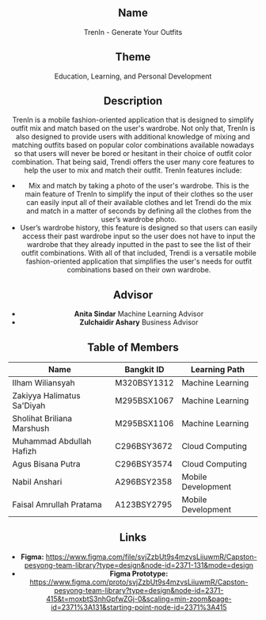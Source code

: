 <div align="center">

## Name
TrenIn - Generate Your Outfits

## Theme
Education, Learning, and Personal Development

## Description
TrenIn is a mobile fashion-oriented application that is designed to simplify outfit mix and match based on the user's wardrobe. Not only that, TrenIn is also designed to provide users with additional knowledge of mixing and matching outfits based on popular color combinations available nowadays so that users will never be bored or hesitant in their choice of outfit color combination. That being said, Trendi offers the user many core features to help the user to mix and match their outfit. TrenIn features include:
  - Mix and match by taking a photo of the user's wardrobe. This is the main feature of TrenIn to simplify the input of their clothes so the user can easily input all of their available clothes and let Trendi do the mix and match in a matter of     seconds by defining all the clothes from the user’s wardrobe photo.
  - User’s wardrobe history, this feature is designed so that users can easily access their past wardrobe input so the user does not have to input the wardrobe that they already inputted in the past to see the list of their outfit combinations.
  With all of that included, Trendi is a versatile mobile fashion-oriented application that simplifies the user's needs for outfit combinations based on their own wardrobe.

## Advisor
- **Anita Sindar**
Machine Learning Advisor
- **Zulchaidir Ashary**
Business Advisor

## Table of Members

|            Name            |  Bangkit ID |   Learning Path    |
| -------------------------- | ------------| ------------------ |
| Ilham Wiliansyah           | M320BSY1312 |  Machine Learning  |
| Zakiyya Halimatus Sa'Diyah | M295BSX1067 |  Machine Learning  |
| Sholihat Briliana Marshush | M295BSX1106 |  Machine Learning  |
| Muhammad Abdullah Hafizh   | C296BSY3672 |  Cloud Computing   |
| Agus Bisana Putra          | C296BSY3574 |  Cloud Computing   |
| Nabil Anshari              | A296BSY2358 | Mobile Development |
| Faisal Amrullah Pratama    | A123BSY2795 | Mobile Development |

## Links
- **Figma:** https://www.figma.com/file/svjZzbUt9s4mzvsLiiuwmR/Capston-pesyong-team-library?type=design&node-id=2371-131&mode=design
- **Figma Prototype:** https://www.figma.com/proto/svjZzbUt9s4mzvsLiiuwmR/Capston-pesyong-team-library?type=design&node-id=2371-415&t=moxbtS3nhGpfwZGj-0&scaling=min-zoom&page-id=2371%3A131&starting-point-node-id=2371%3A415
